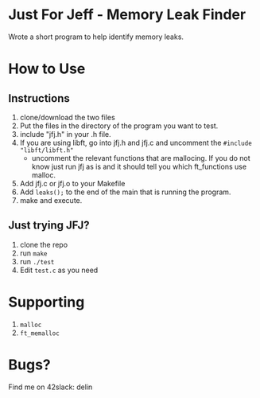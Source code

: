 Just For Jeff - Memory Leak Finder
================

Wrote a short program to help identify memory leaks.

# How to Use

## Instructions
1. clone/download the two files
2. Put the files in the directory of the program you want to test.
3. include "jfj.h" in your .h file.
4. If you are using libft, go into jfj.h and jfj.c and uncomment the ```#include "libft/libft.h"```
    - uncomment the relevant functions that are mallocing. If you do not know just run jfj as is and it should tell you which ft_functions use malloc.
5. Add jfj.c or jfj.o to your Makefile
6. Add ```leaks();``` to the end of the main that is running the program.
7. make and execute.

## Just trying JFJ?
1. clone the repo
3. run ```make```
4. run ```./test```
5. Edit ```test.c``` as you need

# Supporting
1. ```malloc```
2. ```ft_memalloc```

# Bugs?
Find me on 42slack: delin
